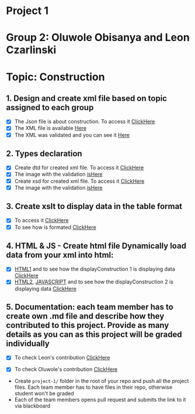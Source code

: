 # Project 1
# Group 2: Oluwole Obisanya and Leon Czarlinski
# Topic: Construction


## 1. Design and create xml file based on topic assigned to each group
 - [X] The Json file is about construction. To access it [ClickHere](construction.json)
 - [X] The XML file is available [Here](construction.xml)
 - [X] The XML was validated and you can see it [Here](XML_Validation.png)

## 2. Types declaration
 - [X] Create dtd for created xml file. To access it [ClickHere](construction_with_dtd.xml)
 - [X] The image with the validation [isHere](DTD_Validation.png)
 - [X] Create xsd for created xml file. To access it [ClickHere](construction.xsd)
 - [X] The image with the validation [isHere](XSD_Validation.png)

## 3. Create xslt to display data in the table format
 - [X] To access it [ClickHere](construction.xml)
 - [X] To see how is formated [ClickHere](XML_Visualization.png)

## 4. HTML & JS - Create html file Dynamically load data from your xml into html:
 - [X] [HTML1](displayConstruction.html) and to see how the displayConstruction 1 is displaying data [ClickHere](displayConstruction.png)
 - [X] [HTML2](/project1/displayConstruction2/displayConstruction2.html), [JAVASCRIPT](/project1/displayConstruction2/script.js) and to see how the displayConstruction 2 is displaying data [ClickHere](displayConstruction2.png)
 
## 5. Documentation: each team member has to create own .md file and describe how they contributed to this project. Provide as many details as you can as this project will be graded individually
 - [X] To check Leon's contribution [ClickHere](leonCzarlinski.md) 
 - [X] To check Oluwole's contribution [ClickHere](oluwoleObisanya.md)


- Create `project-1/` folder in the root of your repo and push all the project files. Each team member has to have files in their repo, otherwise student won't be graded
- Each of the team members opens pull request and submits the link to it via blackboard
